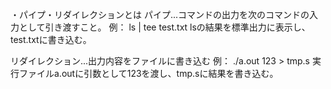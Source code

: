 ・パイプ・リダイレクションとは
パイプ...コマンドの出力を次のコマンドの入力として引き渡すこと。
例：
ls | tee test.txt
lsの結果を標準出力に表示し、test.txtに書き込む。

リダイレクション...出力内容をファイルに書き込む
例：
./a.out 123 > tmp.s
実行ファイルa.outに引数として123を渡し、tmp.sに結果を書き込む。